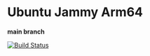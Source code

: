 # Ubuntu Jammy Arm64
**main branch**

[![Build Status](https://ci.swiftlang.xyz/job/swift-main-ubuntu-jammy/badge/icon)](https://ci.swiftlang.xyz/job/swift-main-ubuntu-jammy/)
